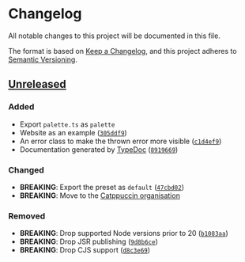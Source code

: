 # Changelog

All notable changes to this project will be documented in this file.

The format is based on [Keep a Changelog](https://keepachangelog.com/en/1.1.0/),
and this project adheres to [Semantic Versioning](https://semver.org/spec/v2.0.0.html).

## [Unreleased]

### Added

- Export `palette.ts` as `palette`
- Website as an example ([`305ddf9`](https://github.com/catppuccin/unocss/commit/305ddf9941bf9ce6799c0c042af7699dd21647df))
- An error class to make the thrown error more visible ([`c1d4ef9`](https://github.com/catppuccin/unocss/commit/c1d4ef9bcdfde629644e7758bb77290549df31a4))
- Documentation generated by [TypeDoc](https://typedoc.org) ([`8919669`](https://github.com/catppuccin/unocss/commit/89196697cca601456a30a1d2df388db212f2cc40))

### Changed

- **BREAKING**: Export the preset as `default` ([`47cbd02`](https://github.com/catppuccin/unocss/commit/47cbd0209356917926b68a18d894446c21ae5d08))
- **BREAKING**: Move to the [Catppuccin organisation](https://github.com/catppuccin)

### Removed

- **BREAKING**: Drop supported Node versions prior to 20 ([`b1083aa`](https://github.com/catppuccin/unocss/commit/b1083aad3003b53e872d79b927da8fde44eec632))
- **BREAKING**: Drop JSR publishing ([`9d8b6ce`](https://github.com/catppuccin/unocss/commit/9d8b6cea3fc0d5752f05a7e2506205c61f66088e))
- **BREAKING**: Drop CJS support ([`d8c3e69`](https://github.com/catppuccin/unocss/commit/d8c3e6997a80c3b3a7a23e3e88360529c6a2db88))

[Unreleased]: https://github.com/catppuccin/unocss/compare/v2.0.1...HEAD
